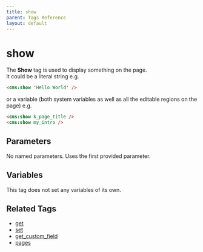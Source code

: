 ```yaml
---
title: show
parent: Tags Reference
layout: default
---
```


# show

The **Show** tag is used to display something on the page.<br/>
It could be a literal string e.g.

```html
<cms:show 'Hello World' />
```

or a variable (both system variables as well as all the editable regions on the page) e.g.

```html
<cms:show k_page_title />
<cms:show my_intro />
```

## Parameters

No named parameters. Uses the first provided parameter.

## Variables

This tag does not set any variables of its own.

## Related Tags

*   [get](../get.html)
*   [set](../set.html)
*   [get\_custom\_field](../get_custom_field.html)
*   [pages](../pages.html)
